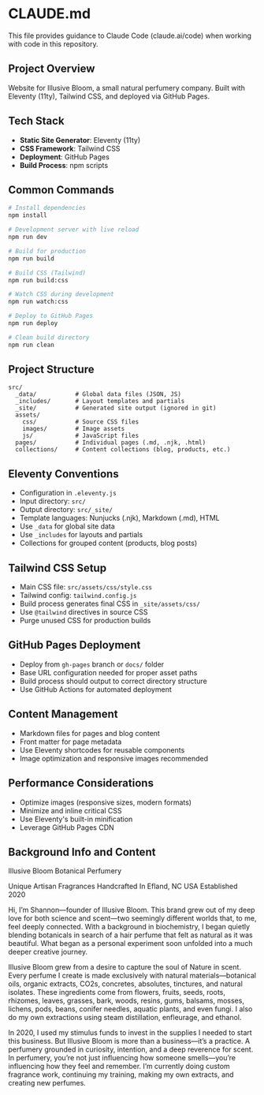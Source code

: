 # CLAUDE.md

This file provides guidance to Claude Code (claude.ai/code) when working with code in this repository.

## Project Overview

Website for Illusive Bloom, a small natural perfumery company. Built with Eleventy (11ty), Tailwind CSS, and deployed via GitHub Pages.

## Tech Stack

- **Static Site Generator**: Eleventy (11ty)
- **CSS Framework**: Tailwind CSS
- **Deployment**: GitHub Pages
- **Build Process**: npm scripts

## Common Commands

```bash
# Install dependencies
npm install

# Development server with live reload
npm run dev

# Build for production
npm run build

# Build CSS (Tailwind)
npm run build:css

# Watch CSS during development
npm run watch:css

# Deploy to GitHub Pages
npm run deploy

# Clean build directory
npm run clean
```

## Project Structure

```
src/
  _data/           # Global data files (JSON, JS)
  _includes/       # Layout templates and partials
  _site/           # Generated site output (ignored in git)
  assets/
    css/           # Source CSS files
    images/        # Image assets
    js/            # JavaScript files
  pages/           # Individual pages (.md, .njk, .html)
  collections/     # Content collections (blog, products, etc.)
```

## Eleventy Conventions

- Configuration in `.eleventy.js` 
- Input directory: `src/`
- Output directory: `src/_site/`
- Template languages: Nunjucks (.njk), Markdown (.md), HTML
- Use `_data` for global site data
- Use `_includes` for layouts and partials
- Collections for grouped content (products, blog posts)

## Tailwind CSS Setup

- Main CSS file: `src/assets/css/style.css`
- Tailwind config: `tailwind.config.js`
- Build process generates final CSS in `_site/assets/css/`
- Use `@tailwind` directives in source CSS
- Purge unused CSS for production builds

## GitHub Pages Deployment

- Deploy from `gh-pages` branch or `docs/` folder
- Base URL configuration needed for proper asset paths
- Build process should output to correct directory structure
- Use GitHub Actions for automated deployment

## Content Management

- Markdown files for pages and blog content
- Front matter for page metadata
- Use Eleventy shortcodes for reusable components
- Image optimization and responsive images recommended

## Performance Considerations

- Optimize images (responsive sizes, modern formats)
- Minimize and inline critical CSS
- Use Eleventy's built-in minification
- Leverage GitHub Pages CDN

## Background Info and Content

Illusive Bloom
Botanical Perfumery

Unique Artisan Fragrances Handcrafted In Efland, NC USA
Established 2020

Hi, I’m Shannon—founder of Illusive Bloom. This brand grew out of my deep love for both science and scent—two seemingly different worlds that, to me, feel deeply connected. With a background in biochemistry, I began quietly blending botanicals in search of a hair perfume that felt as natural as it was beautiful. What began as a personal experiment soon unfolded into a much deeper creative journey.

Illusive Bloom grew from a desire to capture the soul of Nature in scent. Every perfume I create is made exclusively with natural materials—botanical oils, organic extracts, CO2s, concretes, absolutes, tinctures, and natural isolates. These ingredients come from flowers, fruits, seeds, roots, rhizomes, leaves, grasses, bark, woods, resins, gums, balsams, mosses, lichens, pods, beans, conifer needles, aquatic plants, and even fungi. I also do my own extractions using steam distillation, enfleurage, and ethanol.

In 2020, I used my stimulus funds to invest in the supplies I needed to start this business. But Illusive Bloom is more than a business—it’s a practice. A perfumery grounded in curiosity, intention, and a deep reverence for scent. In perfumery, you’re not just influencing how someone smells—you’re influencing how they feel and remember. I’m currently doing custom fragrance work, continuing my training, making my own extracts, and creating new perfumes.

